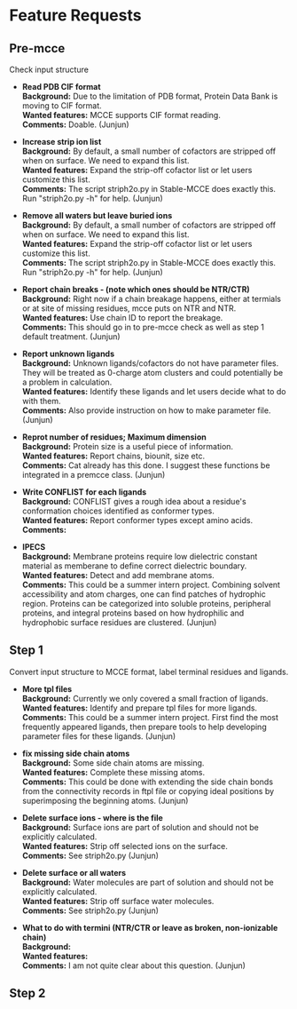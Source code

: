 # Feature Requests

## Pre-mcce
Check input structure

* **Read PDB CIF format**\
**Background:** Due to the limitation of PDB format, Protein Data Bank is moving to CIF format.\
**Wanted features:** MCCE supports CIF format reading.\
**Comments:** Doable. (Junjun) 


* **Increase strip ion list**\
**Background:** By default, a small number of cofactors are stripped off when on surface. We need to expand this list.\
**Wanted features:** Expand the strip-off cofactor list or let users customize this list.\
**Comments:** The script striph2o.py in Stable-MCCE does exactly this. Run "striph2o.py -h" for help. (Junjun)


* **Remove all waters but leave buried ions**\
**Background:** By default, a small number of cofactors are stripped off when on surface. We need to expand this list.\
**Wanted features:** Expand the strip-off cofactor list or let users customize this list.\
**Comments:** The script striph2o.py in Stable-MCCE does exactly this. Run "striph2o.py -h" for help. (Junjun)


* **Report chain breaks - (note which ones should be NTR/CTR)**\
**Background:** Right now if a chain breakage happens, either at termials or at site of missing residues, mcce puts on NTR and NTR.\
**Wanted features:** Use chain ID to report the breakage.\
**Comments:** This should go in to pre-mcce check as well as step 1 default treatment. (Junjun)


* **Report unknown ligands**\
**Background:** Unknown ligands/cofactors do not have parameter files. They will be treated as 0-charge atom clusters and could potentially be a problem in calculation.\
**Wanted features:** Identify these ligands and let users decide what to do with them.\
**Comments:** Also provide instruction on how to make parameter file. (Junjun)

* **Reprot number of residues; Maximum dimension**\
**Background:** Protein size is a useful piece of information.\
**Wanted features:** Report chains, biounit, size etc.\
**Comments:** Cat already has this done. I suggest these functions be integrated in a premcce class. (Junjun)

* **Write CONFLIST for each ligands**\
**Background:** CONFLIST gives a rough idea about a residue's conformation choices identified as conformer types.\
**Wanted features:** Report conformer types except amino acids.\
**Comments:**


* **IPECS**	\
**Background:** Membrane proteins require low dielectric constant material as memberane to define correct dielectric boundary.\
**Wanted features:** Detect and add membrane atoms.\
**Comments:** This could be a summer intern project. Combining solvent accessibility and atom charges, one can find patches of hydrophic region. Proteins can be categorized into soluble proteins, peripheral proteins, and integral proteins based on how hydrophilic and hydrophobic surface residues are clustered. (Junjun)


## Step 1
Convert input structure to MCCE format, label terminal residues and ligands.

* **More tpl files**\
**Background:** Currently we only covered a small fraction of ligands.\
**Wanted features:** Identify and prepare tpl files for more ligands.\
**Comments:** This could be a summer intern project. First find the most frequently appeared ligands, then prepare tools to help developing parameter files for these ligands. (Junjun)

* **fix missing side chain atoms**\
**Background:** Some side chain atoms are missing.\
**Wanted features:** Complete these missing atoms.\
**Comments:** This could be done with extending the side chain bonds from the connectivity records in ftpl file or copying ideal positions by superimposing the beginning atoms. (Junjun)

* **Delete surface ions - where is the file**\
**Background:** Surface ions are part of solution and should not be explicitly calculated.\
**Wanted features:** Strip off selected ions on the surface.\
**Comments:** See striph2o.py (Junjun)

* **Delete surface or all waters**\
**Background:** Water molecules are part of solution and should not be explicitly calculated.\
**Wanted features:** Strip off surface water molecules.\
**Comments:** See striph2o.py (Junjun)

* **What to do with termini (NTR/CTR or leave as broken, non-ionizable chain)**\
**Background:** \
**Wanted features:** \
**Comments:** I am not quite clear about this question. (Junjun)


## Step 2